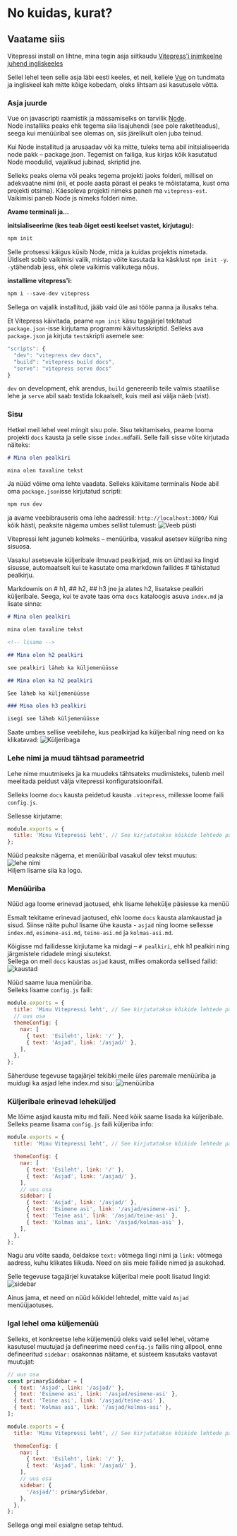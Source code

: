 # No kuidas, kurat?

## Vaatame siis

Vitepressi install on lihtne, mina tegin asja siitkaudu [Vitepress'i inimkeelne juhend ingliskeeles](https://learnvue.co/2021/01/write-beautiful-documentation-quickly-with-vitepress/#so-what-is-vitepress)

Sellel lehel teen selle asja läbi eesti keeles, et neil, kellele [Vue](https://v3.vuejs.org/guide/introduction.html) on tundmata ja ingliskeel kah mitte kõige kobedam, oleks lihtsam asi kasutusele võtta.

### Asja juurde

Vue on javascripti raamistik ja mässamiselks on tarvilik [Node](https://nodejs.org/en/).  
Node installiks peaks ehk tegema siia lisajuhendi (see pole raketiteadus), seega kui menüüribal see olemas on, siis järelikult olen juba teinud.

Kui Node installitud ja arusaadav või ka mitte, tuleks tema abil initsialiseerida node pakk – package.json. Tegemist on failiga, kus kirjas kõik kasutatud Node moodulid, vajalikud jubinad, skriptid jne.

Selleks peaks olema või peaks tegema projekti jaoks folderi, millisel on adekvaatne nimi (nii, et poole aasta pärast ei peaks te mõistatama, kust oma projekti otsima). Käesoleva projekti nimeks panen ma `vitepress-est`. Vaikimisi paneb Node js nimeks folderi nime.

**Avame terminali ja...**

**initsialiseerime (kes teab õiget eesti keelset vastet, kirjutagu):**

```javascript
npm init
```

Selle protsessi käigus küsib Node, mida ja kuidas projektis nimetada. Üldiselt sobib vaikimisi valik, mistap võite kasutada ka käsklust `npm init -y`.  
`-y`tähendab jess, ehk olete vaikimis valikutega nõus.

**installime vitepress'i:**

```javascript
npm i --save-dev vitepress
```

Sellega on vajalik installitud, jääb vaid üle asi tööle panna ja ilusaks teha.

Et Vitepress käivitada, peame `npm init` käsu tagajärjel tekitatud `package.json`-isse kirjutama programmi käivitusskriptid. Selleks ava `package.json` ja kirjuta `test`skripti asemele see:

```javascript
"scripts": {
  "dev": "vitepress dev docs",
  "build": "vitepress build docs",
  "serve": "vitepress serve docs"
}
```

`dev` on development, ehk arendus, `build` genereerib teile valmis staatilise lehe ja `serve` abil saab testida lokaalselt, kuis meil asi välja näeb (vist).

### Sisu

Hetkel meil lehel veel mingit sisu pole. Sisu tekitamiseks, peame looma projekti `docs` kausta ja selle sisse `index.md`faili. Selle faili sisse võite kirjutada näiteks:

```markdown
# Mina olen pealkiri

mina olen tavaline tekst
```

Ja nüüd võime oma lehte vaadata. Selleks käivitame terminalis Node abil oma `package.json`isse kirjutatud scripti:

```bash
npm run dev
```

ja avame veebibrauseris oma lehe aadressil: `http://localhost:3000/`
Kui kõik hästi, peaksite nägema umbes sellist tulemust:
![Veeb püsti](01.jpg)

Vitepressi leht jaguneb kolmeks – menüüriba, vasakul asetsev külgriba ning sisuosa.

Vasakul asetsevale küljeribale ilmuvad pealkirjad, mis on ühtlasi ka lingid sisusse, automaatselt kui te kasutate oma markdown failides # tähistatud pealkirju.

Markdownis on # h1, ## h2, ## h3 jne ja alates h2, lisatakse pealkiri küljeribale. Seega, kui te avate taas oma `docs` kataloogis asuva `index.md` ja lisate sinna:

```markdown
# Mina olen pealkiri

mina olen tavaline tekst

<!-- lisame -->

## Mina olen h2 pealkiri

see pealkiri läheb ka küljemenüüsse

## Mina olen ka h2 pealkiri

See läheb ka küljemenüüsse

### Mina olen h3 pealkiri

isegi see läheb küljemenüüsse
```

Saate umbes sellise veebilehe, kus pealkirjad ka küljeribal ning need on ka klikatavad:
![Küljeribaga](02.jpg)

### Lehe nimi ja muud tähtsad parameetrid

Lehe nime muutmiseks ja ka muudeks tähtsateks mudimisteks, tulenb meil meelitada peidust välja vitepressi konfiguratsioonifail.

Selleks loome `docs` kausta peidetud kausta `.vitepress`, millesse loome faili `config.js`.

Sellesse kirjutame:

```javascript
module.exports = {
  title: 'Minu Vitepressi leht', // See kirjutatakse kõikide lehtede päisesse ja samuti ka menüüribale
};
```

Nüüd peaksite nägema, et menüüribal vasakul olev tekst muutus:  
![lehe nimi](03.jpg)  
Hiljem lisame siia ka logo.

### Menüüriba

Nüüd aga loome erinevad jaotused, ehk lisame lehekülje päsiesse ka menüü

Esmalt tekitame erinevad jaotused, ehk loome `docs` kausta alamkaustad ja sisud. Siinse näite puhul lisame ühe kausta - `asjad` ning loome sellesse `index.md`, `esimene-asi.md`, `teine-asi.md` ja `kolmas-asi.md`.

Kõigisse md failidesse kirjiutame ka midagi – `# pealkiri`, ehk h1 pealkiri ning järgmistele ridadele mingi sisutekst.  
Sellega on meil `docs` kaustas `asjad` kaust, milles omakorda sellised failid:
![kaustad](04.jpg)

Nüüd saame luua menüüriba.  
Selleks lisame `config.js` faili:

```javascript
module.exports = {
  title: 'Minu Vitepressi leht', // See kirjutatakse kõikide lehtede päisesse ja samuti ka menüüribale
  // uus osa
  themeConfig: {
    nav: [
      { text: 'Esileht', link: '/' },
      { text: 'Asjad', link: '/asjad/' },
    ],
  },
};
```

Säherduse tegevuse tagajärjel tekibki meile üles paremale menüüriba ja muidugi ka asjad lehe index.md sisu:
![menüüriba](05.jpg)

### Küljeribale erinevad leheküljed

Me lõime asjad kausta mitu md faili. Need kõik saame lisada ka küljeribale. Selleks peame lisama `config.js` faili küljeriba info:

```javascript
module.exports = {
  title: 'Minu Vitepressi leht', // See kirjutatakse kõikide lehtede päisesse ja samuti ka menüüribale

  themeConfig: {
    nav: [
      { text: 'Esileht', link: '/' },
      { text: 'Asjad', link: '/asjad/' },
    ],
    // uus osa
    sidebar: [
      { text: 'Asjad', link: '/asjad/' },
      { text: 'Esimene asi', link: '/asjad/esimene-asi' },
      { text: 'Teine asi', link: '/asjad/teine-asi' },
      { text: 'Kolmas asi', link: '/asjad/kolmas-asi' },
    ],
  },
};
```

Nagu aru võite saada, öeldakse `text:` võtmega lingi nimi ja `link:` võtmega aadress, kuhu klikates liikuda. Need on siis meie failide nimed ja asukohad.

Selle tegevuse tagajärjel kuvatakse küljeribal meie poolt lisatud lingid:
![sidebar](06.jpg)

Ainus jama, et need on nüüd kõikidel lehtedel, mitte vaid `Asjad` menüüjaotuses.

### Igal lehel oma küljemenüü

Selleks, et konkreetse lehe küljemenüü oleks vaid sellel lehel, võtame kasutusel muutujad ja defineerime need `config.js` failis ning allpool, enne defineeritud `sidebar:` osakonnas näitame, et süsteem kasutaks vastavat muutujat:

```javascript
// uus osa
const primarySidebar = [
  { text: 'Asjad', link: '/asjad/' },
  { text: 'Esimene asi', link: '/asjad/esimene-asi' },
  { text: 'Teine asi', link: '/asjad/teine-asi' },
  { text: 'Kolmas asi', link: '/asjad/kolmas-asi' },
];

module.exports = {
  title: 'Minu Vitepressi leht', // See kirjutatakse kõikide lehtede päisesse ja samuti ka menüüribale

  themeConfig: {
    nav: [
      { text: 'Esileht', link: '/' },
      { text: 'Asjad', link: '/asjad/' },
    ],
    // uus osa
    sidebar: {
      '/asjad/': primarySidebar,
    },
  },
};
```

Sellega ongi meil esialgne setap tehtud.
